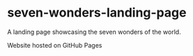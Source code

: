 # seven-wonders-landing-page
A landing page showcasing the seven wonders of the world.

Website hosted on GitHub Pages
